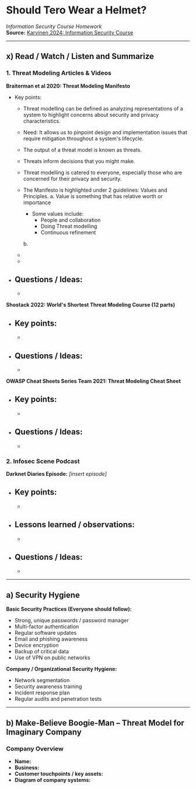 # Should Tero Wear a Helmet?
*Information Security Course Homework*  
**Source:** [Karvinen 2024: Information Security Course](https://terokarvinen.com/information-security/)

---

## x) Read / Watch / Listen and Summarize

### 1. Threat Modeling Articles & Videos

**Braiterman et al 2020: Threat Modeling Manifesto**  
- Key points:
  - Threat modelling can be defined as  analyzing representations of a system to highlight concerns about security and privacy characteristics.
  - Need: It allows us to pinpoint design and implementation issues that require mitigation throughout a system's lifecycle.
  - The output of a threat model is known as threats.
  - Threats inform decisions that you might make.
  - Threat modelling is catered to everyone, especially those who are concerned for their privacy and security.
  - The Manifesto is highlighted under 2 guidelines: Values and Principles.
    a. Value is something that has relative worth or importance
    - Some values include:
      - People and collaboration
      - Doing Threat modelling
      -  Continuous refinement
        
    b.

  
  - 
  - 
- Questions / Ideas:
  - 
  - 

**Shostack 2022: World's Shortest Threat Modeling Course (12 parts)**  
- Key points:
  - 
  - 
- Questions / Ideas:
  - 
  - 

**OWASP Cheat Sheets Series Team 2021: Threat Modeling Cheat Sheet**  
- Key points:
  - 
  - 
- Questions / Ideas:
  - 
  - 

### 2. Infosec Scene Podcast

**Darknet Diaries Episode:** *[insert episode]*  
- Key points:
  - 
  - 
- Lessons learned / observations:
  - 
  - 
- Questions / Ideas:
  - 
  - 

---

## a) Security Hygiene

**Basic Security Practices (Everyone should follow):**  
- Strong, unique passwords / password manager  
- Multi-factor authentication  
- Regular software updates  
- Email and phishing awareness  
- Device encryption  
- Backup of critical data  
- Use of VPN on public networks  

**Company / Organizational Security Hygiene:**  
- Network segmentation  
- Security awareness training  
- Incident response plan  
- Regular audits and penetration tests  

---

## b) Make-Believe Boogie-Man – Threat Model for Imaginary Company

### Company Overview
- **Name:**  
- **Business:**  
- **Customer touchpoints / key assets:**  
- **Diagram of company systems:**  

